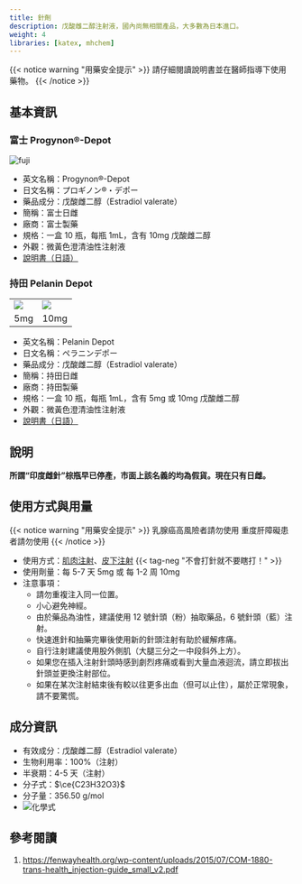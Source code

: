 ```yaml
---
title: 針劑
description: 戊酸雌二醇注射液，國內尚無相關產品，大多數為日本進口。
weight: 4
libraries: [katex, mhchem]
---
```


{{< notice warning "用藥安全提示" >}}
請仔細閱讀說明書並在醫師指導下使用藥物。
{{< /notice >}}

## 基本資訊

### 富士 Progynon®-Depot

![fuji](/images/Progynon-Depot.jpg)

- 英文名稱：Progynon®-Depot
- 日文名稱：プロギノン®・デポー
- 藥品成分：戊酸雌二醇（Estradiol valerate）
- 簡稱：富士日雌
- 廠商：富士製藥
- 規格：一盒 10 瓶，每瓶 1mL，含有 10mg 戊酸雌二醇
- 外觀：微黃色澄清油性注射液
- [說明書（日語）](/instr/progynon.pdf)

### 持田 Pelanin Depot

<table><tr>
<td><img src="/images/Mochida-5.jpg"/></td>
<td><img src="/images/Mochida-10.jpg"/></td>
</tr><tr>
<td align="center">5mg</td>
<td align="center">10mg</td>
</tr></table>

- 英文名稱：Pelanin Depot
- 日文名稱：ペラニンデポー
- 藥品成分：戊酸雌二醇（Estradiol valerate）
- 簡稱：持田日雌
- 廠商：持田製藥
- 規格：一盒 10 瓶，每瓶 1mL，含有 5mg 或 10mg 戊酸雌二醇
- 外觀：微黃色澄清油性注射液
- [說明書（日語）](/instr/pelanin.pdf)

## 說明

**所謂“印度雌針”棕瓶早已停產，市面上該名義的均為假貨。現在只有日雌。**

## 使用方式與用量

{{< notice warning "用藥安全提示" >}}
乳腺癌高風險者請勿使用
重度肝障礙患者請勿使用
{{< /notice >}}

- 使用方式：[肌肉注射](https://zh.wikihow.com/%E8%BF%9B%E8%A1%8C%E8%82%8C%E8%82%89%E6%B3%A8%E5%B0%84)、[皮下注射](https://zh.wikihow.com/%E8%BF%9B%E8%A1%8C%E7%9A%AE%E4%B8%8B%E6%B3%A8%E5%B0%84)  {{< tag-neg "不會打針就不要瞎打！" >}}
- 使用劑量：每 5-7 天 5mg 或 每 1-2 周 10mg
- 注意事項：
  - 請勿重複注入同一位置。
  - 小心避免神經。
  - 由於藥品為油性，建議使用 12 號針頭（粉）抽取藥品，6 號針頭（藍）注射。
  - 快速進針和抽藥完畢後使用新的針頭注射有助於緩解疼痛。
  - 自行注射建議使用股外側肌（大腿三分之一中段斜外上方）。
  - 如果您在插入注射針頭時感到劇烈疼痛或看到大量血液迴流，請立即拔出針頭並更換注射部位。
  - 如果在某次注射結束後有較以往更多出血（但可以止住），屬於正常現象，請不要驚慌。

## 成分資訊

- 有效成分：戊酸雌二醇（Estradiol valerate）
- 生物利用率：100%（注射）
- 半衰期：4-5 天（注射）
- 分子式：$\ce{C23H32O3}$
- 分子量：356.50 g/mol
- ![化學式](/images/Estradiol_valerate.svg)

## 參考閱讀
1. <https://fenwayhealth.org/wp-content/uploads/2015/07/COM-1880-trans-health_injection-guide_small_v2.pdf>

